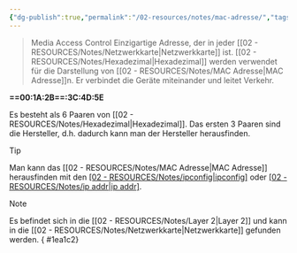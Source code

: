 ```yaml
---
{"dg-publish":true,"permalink":"/02-resources/notes/mac-adresse/","tags":["netzwerk"],"noteIcon":"","updated":"2024-07-17T15:58:36.000+02:00"}
---
```


> Media Access Control
> Einzigartige Adresse, der in jeder [[02 - RESOURCES/Notes/Netzwerkkarte\|Netzwerkkarte]] ist.
> [[02 - RESOURCES/Notes/Hexadezimal\|Hexadezimal]] werden verwendet für die Darstellung von [[02 - RESOURCES/Notes/MAC Adresse\|MAC Adresse]]n.
> Er verbindet die Geräte miteinander und leitet Verkehr.


**==00:1A:2B==:3C:4D:5E**

Es besteht als 6 Paaren von [[02 - RESOURCES/Notes/Hexadezimal\|Hexadezimal]].
Das ersten 3 Paaren sind die Hersteller, d.h. dadurch kann man der Hersteller herausfinden.

>[!tip] 
>Man kann das [[02 - RESOURCES/Notes/MAC Adresse\|MAC Adresse]] herausfinden mit den  [[02 - RESOURCES/Notes/ipconfig\|ipconfig]](Windows) oder [[02 - RESOURCES/Notes/ip addr\|ip addr]](Linux).

>[!note] 
>Es befindet sich in die [[02 - RESOURCES/Notes/Layer 2\|Layer 2]] und kann in die [[02 - RESOURCES/Notes/Netzwerkkarte\|Netzwerkkarte]] gefunden werden.
{ #1ea1c2}

